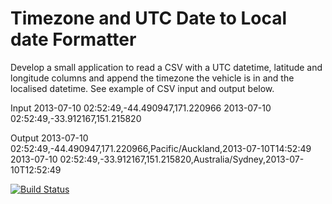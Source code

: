 Timezone and UTC Date to Local date Formatter
=========

Develop a small application to read a CSV with a UTC datetime, latitude and longitude columns and append the timezone
the vehicle is in and the localised datetime. See example of CSV input and output below.

Input
2013-07-10 02:52:49,-44.490947,171.220966
2013-07-10 02:52:49,-33.912167,151.215820

Output
2013-07-10 02:52:49,-44.490947,171.220966,Pacific/Auckland,2013-07-10T14:52:49
2013-07-10 02:52:49,-33.912167,151.215820,Australia/Sydney,2013-07-10T12:52:49


[![Build Status](https://travis-ci.org/Vaisman/formatter.svg?branch=master)](https://travis-ci.org/Vaisman/formatter)

